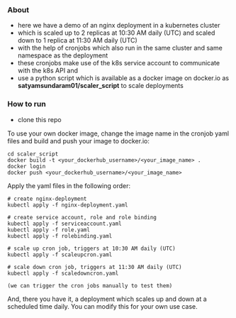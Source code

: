 ### About
- here we have a demo of an nginx deployment in a kubernetes cluster
- which is scaled up to 2 replicas at 10:30 AM daily (UTC) and scaled down to 1 replica at 11:30 AM daily (UTC)
- with the help of cronjobs which also run in the same cluster and same namespace as the deployment
- these cronjobs make use of the k8s service account to communicate with the k8s API and
- use a python script which is available as a docker image on docker.io as **satyamsundaram01/scaler_script** to scale deployments

### How to run
- clone this repo

To use your own docker image, change the image name in the cronjob yaml files and build and push your image to docker.io:
```
cd scaler_script
docker build -t <your_dockerhub_username>/<your_image_name> .
docker login
docker push <your_dockerhub_username>/<your_image_name>
```

Apply the yaml files in the following order:
```
# create nginx-deployment
kubectl apply -f nginx-deployment.yaml

# create service account, role and role binding
kubectl apply -f serviceaccount.yaml
kubectl apply -f role.yaml
kubectl apply -f rolebinding.yaml

# scale up cron job, triggers at 10:30 AM daily (UTC)
kubectl apply -f scaleupcron.yaml

# scale down cron job, triggers at 11:30 AM daily (UTC)
kubectl apply -f scaledowncron.yaml

(we can trigger the cron jobs manually to test them)
```

And, there you have it, a deployment which scales up and down at a scheduled time daily.
You can modify this for your own use case.
